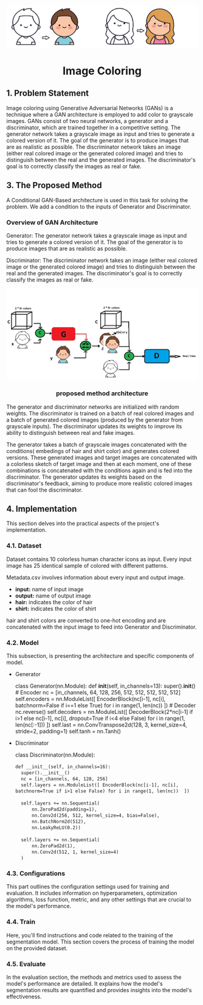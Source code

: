 

<div align="center">
    <img src="title.jpg" alt="Logo" >
<h1 align="center"> Image Coloring</h1>
</div>


## 1. Problem Statement
Image coloring using Generative Adversarial Networks (GANs) is a technique where a GAN architecture is employed to add color to grayscale images. GANs consist of two neural networks, a generator and a discriminator, which are trained together in a competitive setting. The generator network takes a grayscale image as input and tries to generate a colored version of it. The goal of the generator is to produce images that are as realistic as possible. The discriminator network takes an image (either real colored image or the generated colored image) and tries to distinguish between the real and the generated images. The discriminator's goal is to correctly classify the images as real or fake.

## 3. The Proposed Method
A Conditional GAN-Based architecture is used in this task for solving the problem. We add a condition to the inputs of Generator and Discriminator.

### Overview of GAN Architecture
  
Generator: The generator network takes a grayscale image as input and tries to generate a colored version of it. The goal of the generator is to produce images that are as realistic as possible.

Discriminator: The discriminator network takes an image (either real colored image or the generated colored image) and tries to distinguish between the real and the generated images. The discriminator's goal is to correctly classify the images as real or fake.

<div align="center">
    <img src="model.jpg" alt="Logo" >
<h3 align="center"> proposed method architecture</h3>
</div>

The generator and discriminator networks are initialized with random weights. The discriminator is trained on a batch of real colored images and a batch of generated colored images (produced by the generator from grayscale inputs). The discriminator updates its weights to improve its ability to distinguish between real and fake images. 

The generator takes a batch of grayscale images concatenated with the conditions( embedings of hair and shirt color) and generates colored versions. These generated images and target images are concatenated with a colorless sketch of target image and then at each moment, one of these combinations is concatenated with the conditions again and is fed into the discriminator. The generator updates its weights based on the discriminator's feedback, aiming to produce more realistic colored images that can fool the discriminator.


## 4. Implementation
This section delves into the practical aspects of the project's implementation.

### 4.1. Dataset
Dataset contains 10 colorless human character icons as input. Every input image has 25 identical sample of colored with different patterns. 

Metadata.csv involves information about every input and output image. 
- **input:** name of input image
- **output:** name of output image
- **hair:** indicates the color of hair
- **shirt:** indicates the color of shirt

hair and shirt colors are converted to one-hot encoding and are concatenated with the input image to feed into Generator and Discriminator.
### 4.2. Model
This subsection, is presenting the architecture and specific components of model. 

- Generator
  
    class Generator(nn.Module):
      def __init__(self, in_channels=13):
        super().__init__()
        # Encoder
        nc = [in_channels, 64, 128, 256, 512, 512, 512, 512, 512]
        self.encoders = nn.ModuleList([   EncoderBlock(nc[i-1], nc[i], batchnorm=False if i==1 else True) for i in range(1, len(nc)) ])
        # Decoder
        nc.reverse()
        self.decoders = nn.ModuleList([ DecoderBlock(2*nc[i-1] if i>1 else nc[i-1], nc[i], dropout=True if i<4 else False) for i in range(1, len(nc[:-1])) ])
        self.last = nn.ConvTranspose2d(128, 3, kernel_size=4, stride=2, padding=1)
        self.tanh = nn.Tanh()

- Discriminator
  
    class Discriminator(nn.Module):
    
      def __init__(self, in_channels=16):
        super().__init__()
        nc = [in_channels, 64, 128, 256]
        self.layers = nn.ModuleList([ EncoderBlock(nc[i-1], nc[i], batchnorm=True if i>1 else False) for i in range(1, len(nc))  ])
    
        self.layers += nn.Sequential(
            nn.ZeroPad2d(padding=1),
            nn.Conv2d(256, 512, kernel_size=4, bias=False),
            nn.BatchNorm2d(512),
            nn.LeakyReLU(0.2))
    
        self.layers += nn.Sequential(
            nn.ZeroPad2d(1),
            nn.Conv2d(512, 1, kernel_size=4)
        )

        
### 4.3. Configurations
This part outlines the configuration settings used for training and evaluation. It includes information on hyperparameters, optimization algorithms, loss function, metric, and any other settings that are crucial to the model's performance.

### 4.4. Train
Here, you'll find instructions and code related to the training of the segmentation model. This section covers the process of training the model on the provided dataset.

### 4.5. Evaluate
In the evaluation section, the methods and metrics used to assess the model's performance are detailed. It explains how the model's segmentation results are quantified and provides insights into the model's effectiveness.

